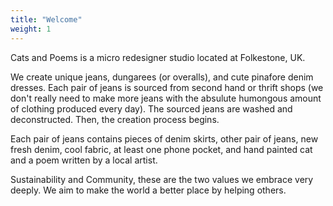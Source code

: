 ```yaml
---
title: "Welcome"
weight: 1
---
```


Cats and Poems is a micro redesigner studio located at Folkestone, UK.

We create unique jeans, dungarees (or overalls), and cute pinafore denim dresses. Each pair of jeans is sourced from second hand or thrift shops (we don't really need to make more jeans with the absulute humongous amount of clothing produced every day). The sourced jeans are washed and deconstructed. Then, the creation process begins.

Each pair of jeans contains pieces of denim skirts, other pair of jeans, new fresh denim, cool fabric, at least one phone pocket, and hand painted cat and a poem written by a local artist.

Sustainability and Community, these are the two values we embrace very deeply. We aim to make the world a better place by helping others.